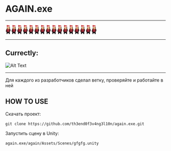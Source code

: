 <h1>                AGAIN.exe </h1>

----

![Alt Text](https://github.com/th3end0f3v4ng3l10n/again.exe/blob/master/happy_new_year.png)![Alt Text](https://github.com/th3end0f3v4ng3l10n/again.exe/blob/master/happy_new_year.png)![Alt Text](https://github.com/th3end0f3v4ng3l10n/again.exe/blob/master/happy_new_year.png)![Alt Text](https://github.com/th3end0f3v4ng3l10n/again.exe/blob/master/happy_new_year.png)![Alt Text](https://github.com/th3end0f3v4ng3l10n/again.exe/blob/master/happy_new_year.png)![Alt Text](https://github.com/th3end0f3v4ng3l10n/again.exe/blob/master/happy_new_year.png)![Alt Text](https://github.com/th3end0f3v4ng3l10n/again.exe/blob/master/happy_new_year.png)![Alt Text](https://github.com/th3end0f3v4ng3l10n/again.exe/blob/master/happy_new_year.png)![Alt Text](https://github.com/th3end0f3v4ng3l10n/again.exe/blob/master/happy_new_year.png)![Alt Text](https://github.com/th3end0f3v4ng3l10n/again.exe/blob/master/happy_new_year.png)![Alt Text](https://github.com/th3end0f3v4ng3l10n/again.exe/blob/master/happy_new_year.png)![Alt Text](https://github.com/th3end0f3v4ng3l10n/again.exe/blob/master/happy_new_year.png)![Alt Text](https://github.com/th3end0f3v4ng3l10n/again.exe/blob/master/happy_new_year.png)![Alt Text](https://github.com/th3end0f3v4ng3l10n/again.exe/blob/master/happy_new_year.png)![Alt Text](https://github.com/th3end0f3v4ng3l10n/again.exe/blob/master/happy_new_year.png)![Alt Text](https://github.com/th3end0f3v4ng3l10n/again.exe/blob/master/happy_new_year.png)

----

<h2>Currectly: </h2>

![Alt Text](https://github.com/th3end0f3v4ng3l10n/again.exe/blob/master/ezgif.com-video-to-gif.gif)


----

Для каждого из разработчиков сделал ветку, проверяйте и работайте в ней


<h2>HOW TO USE </h2>

Скачать проект:

	git clone https://github.com/th3end0f3v4ng3l10n/again.exe.git
	
Запустить сцену в Unity:

	again.exe/again/Assets/Scenes/gfgfg.unity
